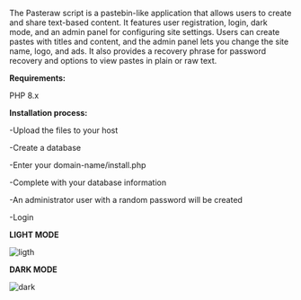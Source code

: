 The Pasteraw script is a pastebin-like application that allows users to create and share text-based content. It features user registration, login, dark mode, and an admin panel for configuring site settings. Users can create pastes with titles and content, and the admin panel lets you change the site name, logo, and ads. It also provides a recovery phrase for password recovery and options to view pastes in plain or raw text.

**Requirements:**

PHP 8.x

**Installation process:**

-Upload the files to your host

-Create a database

-Enter your domain-name/install.php

-Complete with your database information

-An administrator user with a random password will be created

-Login

**LIGHT MODE**

![ligth](https://github.com/user-attachments/assets/1ed6e323-b9af-4c39-9ff1-0651d60f718b)

**DARK MODE**

![dark](https://github.com/user-attachments/assets/2e17cb61-2de4-4903-9ac0-1ee27c626e0c)



